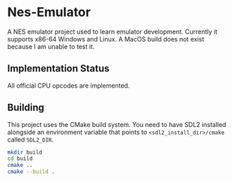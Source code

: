 # Nes-Emulator
A NES emulator project used to learn emulator development. Currently it supports x86-64 Windows and Linux. A MacOS build does not exist because I am unable to test it.

## Implementation Status
All official CPU opcodes are implemented.

## Building
This project uses the CMake build system. You need to have SDL2 installed alongside an environment variable that points to ``<sdl2_install_dir>/cmake`` called ``SDL2_DIR``.
```sh
mkdir build
cd build
cmake ..
cmake --build .
```
